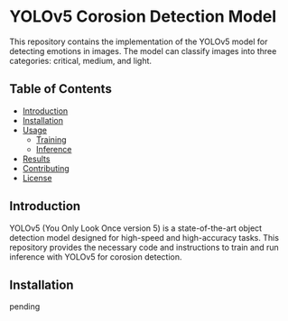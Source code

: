 # YOLOv5 Corosion Detection Model

This repository contains the implementation of the YOLOv5 model for detecting emotions in images. The model can classify images into three categories: critical, medium, and light.

## Table of Contents

- [Introduction](#introduction)
- [Installation](#installation)
- [Usage](#usage)
  - [Training](#training)
  - [Inference](#inference)
- [Results](#results)
- [Contributing](#contributing)
- [License](#license)

## Introduction

YOLOv5 (You Only Look Once version 5) is a state-of-the-art object detection model designed for high-speed and high-accuracy tasks. This repository provides the necessary code and instructions to train and run inference with YOLOv5 for corosion detection.

## Installation
pending

